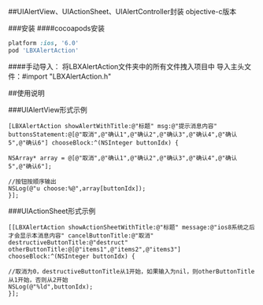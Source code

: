 ##UIAlertView、UIActionSheet、UIAlertController封装 objective-c版本

###安装
####cocoapods安装

```ruby
platform :ios, '6.0'
pod 'LBXAlertAction'
```

####手动导入：
将LBXAlertAction文件夹中的所有文件拽入项目中
导入主头文件：#import "LBXAlertAction.h"

##使用说明

###UIAlertView形式示例

```obj-c
[LBXAlertAction showAlertWithTitle:@"标题" msg:@"提示消息内容" buttonsStatement:@[@"取消",@"确认1",@"确认2",@"确认3",@"确认4",@"确认5",@"确认6"] chooseBlock:^(NSInteger buttonIdx) {

NSArray* array = @[@"取消",@"确认1",@"确认2",@"确认3",@"确认4",@"确认5",@"确认6"];

//按钮按顺序输出
NSLog(@"u choose:%@",array[buttonIdx]);
}];
```

###UIActionSheet形式示例

```obj-c
[[LBXAlertAction showActionSheetWithTitle:@"标题" message:@"ios8系统之后才会显示本消息内容" cancelButtonTitle:@"取消" destructiveButtonTitle:@"destruct" otherButtonTitle:@[@"items1",@"items2",@"items3"] chooseBlock:^(NSInteger buttonIdx) {

//取消为0，destructiveButtonTitle从1开始，如果输入为nil，则otherButtonTitle从1开始，否则从2开始
NSLog(@"%ld",buttonIdx);
}];
```
